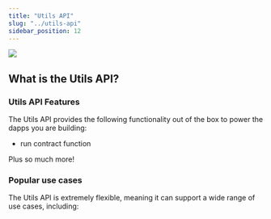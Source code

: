```yaml
---
title: "Utils API"
slug: "../utils-api"
sidebar_position: 12
---
```


![](/img/content/a9de9d2-image.webp)

## What is the Utils API?

### Utils API Features

The Utils API provides the following functionality out of the box to power the dapps you are building:

- run contract function

Plus so much more!

### Popular use cases

The Utils API is extremely flexible, meaning it can support a wide range of use cases, including:
